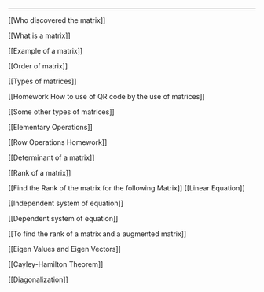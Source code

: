 ___

[[Who discovered the matrix]]

[[What is a matrix]]

[[Example of a matrix]]

[[Order of matrix]]

[[Types of matrices]]

[[Homework How to use of QR code by the use of matrices]]

[[Some other types of matrices]]

[[Elementary Operations]]

[[Row Operations Homework]]

[[Determinant of a matrix]]

[[Rank of a matrix]]

[[Find the Rank of the matrix for the following Matrix]]
[[Linear Equation]]

[[Independent system of equation]]

[[Dependent system of equation]]

[[To find the rank of a matrix and a augmented matrix]]

[[Eigen Values and Eigen Vectors]]

[[Cayley-Hamilton Theorem]]

[[Diagonalization]]
